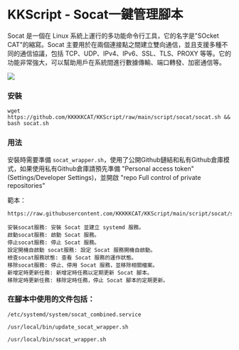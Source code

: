 # KKScript - Socat一鍵管理腳本

Socat 是一個在 Linux 系統上運行的多功能命令行工具，它的名字是"SOcket CAT"的縮寫。Socat 主要用於在兩個連接點之間建立雙向通信，並且支援多種不同的通信協議，包括 TCP、UDP、IPv4、IPv6、SSL、TLS、PROXY 等等。它的功能非常強大，可以幫助用戶在系統間進行數據傳輸、端口轉發、加密通信等。

![](https://raw.githubusercontent.com/KKKKKCAT/KKScript/main/script/socat/socat1.jpg)

### 安裝
```
wget https://github.com/KKKKKCAT/KKScript/raw/main/script/socat/socat.sh && bash socat.sh
```

### 用法

安裝時需要準備 ```socat_wrapper.sh```，使用了公開Github鏈結和私有Github倉庫模式，如果使用私有Github倉庫請預先準備 "Personal access token" (Settings/Developer Settings)，並開啟 "repo Full control of private repositories"

範本：
```
https://raw.githubusercontent.com/KKKKKCAT/KKScript/main/script/socat/socat_wrapper.sh
```

```
安裝socat服務: 安裝 Socat 並建立 systemd 服務。
啟動socat服務: 啟動 Socat 服務。
停止socat服務: 停止 Socat 服務。
設定開機自啟動 socat服務: 設定 Socat 服務開機自啟動。
檢查socat服務狀態: 查看 Socat 服務的運作狀態。
移除socat服務: 停止、停用 Socat 服務，並移除相關檔案。
新增定時更新任務: 新增定時任務以定期更新 Socat 腳本。
移除定時更新任務: 移除定時任務，停止 Socat 腳本的定期更新。
```

### 在腳本中使用的文件包括：
```
/etc/systemd/system/socat_combined.service

/usr/local/bin/update_socat_wrapper.sh

/usr/local/bin/socat_wrapper.sh
```

